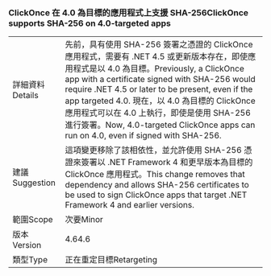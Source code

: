 ### <a name="clickonce-supports-sha-256-on-40-targeted-apps"></a><span data-ttu-id="ca15b-101">ClickOnce 在 4.0 為目標的應用程式上支援 SHA-256</span><span class="sxs-lookup"><span data-stu-id="ca15b-101">ClickOnce supports SHA-256 on 4.0-targeted apps</span></span>

|   |   |
|---|---|
|<span data-ttu-id="ca15b-102">詳細資料</span><span class="sxs-lookup"><span data-stu-id="ca15b-102">Details</span></span>|<span data-ttu-id="ca15b-103">先前，具有使用 SHA-256 簽署之憑證的 ClickOnce 應用程式，需要有 .NET 4.5 或更新版本存在，即使應用程式是以 4.0 為目標。</span><span class="sxs-lookup"><span data-stu-id="ca15b-103">Previously, a ClickOnce app with a certificate signed with SHA-256 would require .NET 4.5 or later to be present, even if the app targeted 4.0.</span></span> <span data-ttu-id="ca15b-104">現在，以 4.0 為目標的 ClickOnce 應用程式可以在 4.0 上執行，即使是使用 SHA-256 進行簽署。</span><span class="sxs-lookup"><span data-stu-id="ca15b-104">Now, 4.0-targeted ClickOnce apps can run on 4.0, even if signed with SHA-256.</span></span>|
|<span data-ttu-id="ca15b-105">建議</span><span class="sxs-lookup"><span data-stu-id="ca15b-105">Suggestion</span></span>|<span data-ttu-id="ca15b-106">這項變更移除了該相依性，並允許使用 SHA-256 憑證來簽署以 .NET Framework 4 和更早版本為目標的 ClickOnce 應用程式。</span><span class="sxs-lookup"><span data-stu-id="ca15b-106">This change removes that dependency and allows SHA-256 certificates to be used to sign ClickOnce apps that target .NET Framework 4 and earlier versions.</span></span>|
|<span data-ttu-id="ca15b-107">範圍</span><span class="sxs-lookup"><span data-stu-id="ca15b-107">Scope</span></span>|<span data-ttu-id="ca15b-108">次要</span><span class="sxs-lookup"><span data-stu-id="ca15b-108">Minor</span></span>|
|<span data-ttu-id="ca15b-109">版本</span><span class="sxs-lookup"><span data-stu-id="ca15b-109">Version</span></span>|<span data-ttu-id="ca15b-110">4.6</span><span class="sxs-lookup"><span data-stu-id="ca15b-110">4.6</span></span>|
|<span data-ttu-id="ca15b-111">類型</span><span class="sxs-lookup"><span data-stu-id="ca15b-111">Type</span></span>|<span data-ttu-id="ca15b-112">正在重定目標</span><span class="sxs-lookup"><span data-stu-id="ca15b-112">Retargeting</span></span>|

